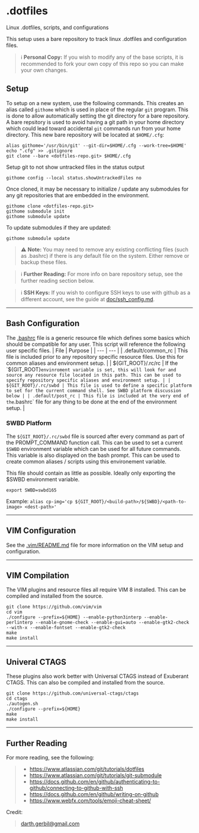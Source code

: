 # .dotfiles
Linux .dotfiles, scripts, and configurations

This setup uses a bare repository to track linux .dotfiles and configuration files.

> :information_source: **Personal Copy:** If you wish to modify any of the base scripts, it is recommended to fork your own copy of this repo so you can make your own changes.

## Setup
To setup on a new system, use the following commands. This creates an alias called `githome` which is used in place of the regular `git` program. This is done to allow automatically setting the git directory for a bare repository. A bare repsitory is used to avoid having a git path in your home directory which could lead toward accidental `git` commands run from your home directory. This new bare repository will be located at `$HOME/.cfg`:
```
alias githome='/usr/bin/git' --git-dir=$HOME/.cfg --work-tree=$HOME'
echo ".cfg" >> .gitignore
git clone --bare <dotfiles-repo.git> $HOME/.cfg
```


Setup git to not show untracked files in the status output
```
githome config --local status.showUntrackedFiles no
```

Once cloned, it may be necessary to initialize / update any submodules for any git repositories that are embedded in the environment.
```
githome clone <dotfiles-repo.git>
githome submodule init
githome submodule update
```

To update submodules if they are updated:
```
githome submodule update
```

> :warning: **Note:** You may need to remove any existing conflicting files (such as .bashrc) if there is any default file on the system. Either remove or backup these files.

> :information_source: **Further Reading:** For more info on bare repository setup, see the further reading section below.

> :information_source: **SSH Keys:** If you wish to configure SSH keys to use with github as a different account, see the guide at [doc/ssh_config.md](doc/ssh_config.md).

---

## Bash Configuration
The [.bashrc](.bashrc) file is a generic resource file which defines some basics which should be compatible for any user. This script will reference the following user specific files.
| File | Purpose |
| --- | --- |
| .default/common_rc | This file is included prior to any repository specific resource files. Use this for common aliases and environment setup. |
| ${GIT_ROOT}/.rc/rc | If the `${GIT_ROOT}` envinroment variable is set, this will look for and source any resource file located in this path. This can be used to specify repository specific aliases and environment setup. |
| ${GIT_ROOT}/.rc/swbd | This file is used to define a specific platform to set for the current command shell. See SWBD platform discussion below |
| .default/post_rc | This file is included at the very end of the `.bashrc` file for any thing to be done at the end of the environment setup. |

### SWBD Platform
The `${GIT_ROOT}/.rc/swbd` file is sourced after every command as part of the PROMPT_COMMAND function call. This can be used to set a current `$SWBD` environment variable which can be used for all future commands. This variable is also displayed on the bash prompt. This can be used to create common aliases / scripts using this environement variable.

This file should contain as little as possible. Ideally only exporting the $SWBD environment variable.
```
export SWBD=swbd165
```

Example:
`alias cp-img='cp ${GIT_ROOT}/<build-path>/${SWBD}/<path-to-image> <dest-path>'`

---

## VIM Configuration
See the [.vim/README.md](.vim/README.md) file for more information on the VIM setup and configuration.

---

## VIM Compilation
The VIM plugins and resource files all require VIM 8 installed. This can be compiled and installed from the source.
```
git clone https://github.com/vim/vim
cd vim
./configure --prefix=${HOME} --enable-python3interp --enable-perlinterp --enable-gnome-check --enable-gui=auto --enable-gtk2-check --with-x --enable-fontset --enable-gtk2-check
make
make install
```

---

## Univeral CTAGS
These plugins also work better with Universal CTAGS instead of Exuberant CTAGS. This can also be compiled and installed from the source.
```
git clone https://github.com/universal-ctags/ctags
cd ctags
./autogen.sh
./configure --prefix=${HOME}
make
make install
```

---

## Further Reading
For more reading, see the following:
> * <https://www.atlassian.com/git/tutorials/dotfiles>
> * <https://www.atlassian.com/git/tutorials/git-submodule>
> * <https://docs.github.com/en/github/authenticating-to-github/connecting-to-github-with-ssh>
> * <https://docs.github.com/en/github/writing-on-github>
> * <https://www.webfx.com/tools/emoji-cheat-sheet/>


Credit:
> <darth.gerbil@gmail.com>
